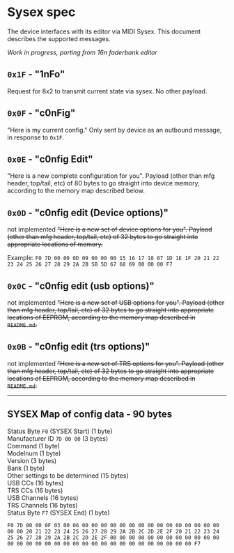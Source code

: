 # Sysex spec

The device interfaces with its editor via MIDI Sysex. This document describes the supported messages.

_Work in progress, porting from 16n faderbank editor_

## `0x1F` - "1nFo"

Request for 8x2 to transmit current state via sysex. No other payload.

## `0x0F` - "c0nFig"

"Here is my current config." Only sent by device as an outbound message, in response to `0x1F`. 

## `0x0E` - "c0nfig Edit"

"Here is a new complete configuration for you". Payload (other than mfg header, top/tail, etc) of 80 bytes to go straight into device memory, according to the memory map described below.

## `0x0D` - "c0nfig edit (Device options)"

not implemented ~~"Here is a new set of device options for you". Payload (other than mfg header, top/tail, etc) of 32 bytes to go straight into appropriate locations of memory.~~

Example: 
`F0 7D 00 00 0D 09 00 00 00 15 16 17 18 07 1D 1E 1F 20 21 22 23 24 25 26 27 28 29 2A 2B 5B 5D 67 68 69 00 00 00 F7`

## `0x0C` - "c0nfig edit (usb options)"

not implemented ~~"Here is a new set of USB options for you". Payload (other than mfg header, top/tail, etc) of 32 bytes to go straight into appropriate locations of EEPROM, according to the memory map described in `README.md`.~~ 

## `0x0B` - "c0nfig edit (trs options)"

not implemented ~~"Here is a new set of TRS options for you". Payload (other than mfg header, top/tail, etc) of 32 bytes to go straight into appropriate locations of EEPROM, according to the memory map described in `README.md`.~~ 

---

## SYSEX Map of config data - 90 bytes

Status Byte `F0` (SYSEX Start) (1 byte)  
Manufacturer ID `7D 00 00` (3 bytes)  
Command (1 byte)  
Modelnum (1 byte)  
Version (3 bytes)   
Bank (1 byte)  
Other settings to be determined (15 bytes)   
USB CCs (16 bytes)  
TRS CCs (16 bytes)  
USB Channels (16 bytes)  
TRS Channels (16 bytes)  
Status Byte `F7` (SYSEX End) (1 byte)  

`F0 7D 00 00 0F 03 00 06 00 00 00 00 00 00 00 00 00 00 00 00 00 00 00 00 00 20 21 22 23 24 25 26 27 28 29 2A 2B 2C 2D 2E 2F 20 21 22 23 24 25 26 27 28 29 2A 2B 2C 2D 2E 2F 00 00 00 00 00 00 00 00 00 00 00 00 00 00 00 00 00 00 00 00 00 00 00 00 00 00 00 00 00 00 00 00 F7`